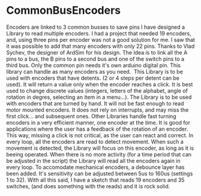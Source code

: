 # CommonBusEncoders
Encoders are linked to 3 common busses to save pins
I have designed a Library to read multiple encoders. 
I had a project that needed 19 encoders, and, using three pins per encoder was not a good solution for me.
I saw that it was possible to add that many encoders with only 22 pins. 
Thanks to Vlad Sychev, the designer of ArdSim for his design.
The ldea is to link all the A pins to a bus, the B pins to a second bus and one of the switch pins to a third bus. 
Only the common pin needs it's own arduino digital pin.
This library can handle as many encoders as you need. 
This Library is to be used with encoders that have detents. (2 or 4 steps per detent can be used). 
It will return a value only when the encoder reaches a click. 
It is best used to change discrete values (integers, letters of the alphabet, angle of rotation in degres, selecting an item in a menu...).
The Library is to be used with encoders that are turned by hand. It will not be fast enough to read motor mounted encoders. It does not rely on interrupts, and may miss the first click... and subsequent ones. Other Libraries handle fast turning encoders in a very efficient manner, one encoder at the time.
It is good for applications where the user has a feedback of the rotation of an encoder. This way, missing a click is not critical, as the user can react and correct.
In every loop, all the encoders are read to detect movement. When such a movement is detected, the Library will focus on this encoder, as long as it is beeing operated. When there is no more activity (for a time period that can be adjusted in the script) the Library will read all the encoders again in every loop.
To accomodate mechanical encoders, a debounce layer has been added. It's sensitivity can be adjusted between 5us to 160us (settings 1 to 32).
With all this said, I have a sketch that reads 19 encoders and 35 switches, (and does something with the reads) and it is rock solid.
